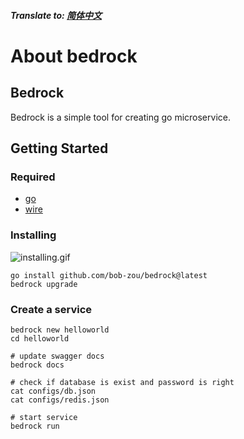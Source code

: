##### Translate to: [简体中文](README_zh.md)

# About bedrock

## Bedrock
Bedrock is a simple tool for creating go microservice.

## Getting Started
### Required
- [go](https://go.dev)
- [wire](https://github.com/google/wire)

### Installing
![installing.gif](https://cdn.jsdelivr.net/gh/bob-zou/bedrock/assets/images/installing.gif)
```shell
go install github.com/bob-zou/bedrock@latest
bedrock upgrade
```

### Create a service
```shell
bedrock new helloworld
cd helloworld

# update swagger docs
bedrock docs

# check if database is exist and password is right
cat configs/db.json
cat configs/redis.json

# start service
bedrock run
```
